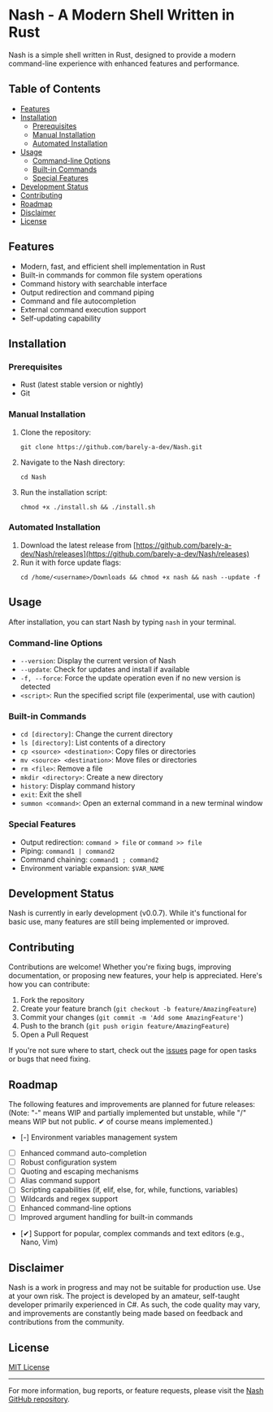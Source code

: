 # Nash - A Modern Shell Written in Rust

Nash is a simple shell written in Rust, designed to provide a modern command-line experience with enhanced features and performance.

## Table of Contents

- [Features](#features)
- [Installation](#installation)
  - [Prerequisites](#prerequisites)
  - [Manual Installation](#manual-installation)
  - [Automated Installation](#automated-installation)
- [Usage](#usage)
  - [Command-line Options](#command-line-options)
  - [Built-in Commands](#built-in-commands)
  - [Special Features](#special-features)
- [Development Status](#development-status)
- [Contributing](#contributing)
- [Roadmap](#roadmap)
- [Disclaimer](#disclaimer)
- [License](#license)

## Features

- Modern, fast, and efficient shell implementation in Rust
- Built-in commands for common file system operations
- Command history with searchable interface
- Output redirection and command piping
- Command and file autocompletion
- External command execution support
- Self-updating capability

## Installation

### Prerequisites

- Rust (latest stable version or nightly)
- Git

### Manual Installation

1. Clone the repository:
   ```
   git clone https://github.com/barely-a-dev/Nash.git
   ```
2. Navigate to the Nash directory:
   ```
   cd Nash
   ```
3. Run the installation script:
   ```
   chmod +x ./install.sh && ./install.sh
   ```

### Automated Installation

1. Download the latest release from [https://github.com/barely-a-dev/Nash/releases](https://github.com/barely-a-dev/Nash/releases)
2. Run it with force update flags:
   ```
   cd /home/<username>/Downloads && chmod +x nash && nash --update -f
   ```

## Usage

After installation, you can start Nash by typing `nash` in your terminal.

### Command-line Options

- `--version`: Display the current version of Nash
- `--update`: Check for updates and install if available
- `-f, --force`: Force the update operation even if no new version is detected
- `<script>`: Run the specified script file (experimental, use with caution)

### Built-in Commands

- `cd [directory]`: Change the current directory
- `ls [directory]`: List contents of a directory
- `cp <source> <destination>`: Copy files or directories
- `mv <source> <destination>`: Move files or directories
- `rm <file>`: Remove a file
- `mkdir <directory>`: Create a new directory
- `history`: Display command history
- `exit`: Exit the shell
- `summon <command>`: Open an external command in a new terminal window

### Special Features

- Output redirection: `command > file` or `command >> file`
- Piping: `command1 | command2`
- Command chaining: `command1 ; command2`
- Environment variable expansion: `$VAR_NAME`

## Development Status

Nash is currently in early development (v0.0.7). While it's functional for basic use, many features are still being implemented or improved.

## Contributing

Contributions are welcome! Whether you're fixing bugs, improving documentation, or proposing new features, your help is appreciated. Here's how you can contribute:

1. Fork the repository
2. Create your feature branch (`git checkout -b feature/AmazingFeature`)
3. Commit your changes (`git commit -m 'Add some AmazingFeature'`)
4. Push to the branch (`git push origin feature/AmazingFeature`)
5. Open a Pull Request

If you're not sure where to start, check out the [issues](https://github.com/barely-a-dev/Nash/issues) page for open tasks or bugs that need fixing.

## Roadmap

The following features and improvements are planned for future releases:
(Note: "-" means WIP and partially implemented but unstable, while "/" means WIP but not public. ✔ of course means implemented.)
- [-] Environment variables management system
- [ ] Enhanced command auto-completion
- [ ] Robust configuration system
- [ ] Quoting and escaping mechanisms
- [ ] Alias command support
- [ ] Scripting capabilities (if, elif, else, for, while, functions, variables)
- [ ] Wildcards and regex support
- [ ] Enhanced command-line options
- [ ] Improved argument handling for built-in commands
- [✔] Support for popular, complex commands and text editors (e.g., Nano, Vim)

## Disclaimer

Nash is a work in progress and may not be suitable for production use. Use at your own risk. The project is developed by an amateur, self-taught developer primarily experienced in C#. As such, the code quality may vary, and improvements are constantly being made based on feedback and contributions from the community.

## License

[MIT License](LICENSE)

---

For more information, bug reports, or feature requests, please visit the [Nash GitHub repository](https://github.com/barely-a-dev/Nash).